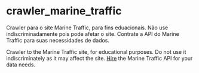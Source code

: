 # crawler_marine_traffic
Crawler para o site Marine Traffic, para fins eduacionais. Não use indiscriminadamente pois pode afetar o site. Contrate a API do Marine Traffic para suas necessidades de dados.

Crawler to the Marine Traffic site, for educational purposes. Do not use it indiscriminately as it may affect the site. [Hire](http://www.marinetraffic.com/en/solutions) the Marine Traffic API for your data needs.
